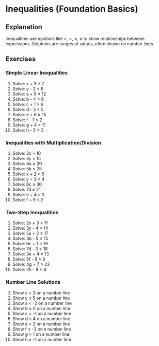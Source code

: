 # Inequalities (Foundation Basics)

## Explanation
Inequalities use symbols like >, <, ≥, ≤ to show relationships between expressions. Solutions are ranges of values, often shown on number lines.

## Exercises

### Simple Linear Inequalities
1. Solve: x + 3 > 7
2. Solve: y - 2 < 8
3. Solve: a + 5 ≥ 12
4. Solve: b - 4 ≤ 6
5. Solve: c + 1 > 9
6. Solve: d - 3 < 5
7. Solve: e + 6 ≥ 15
8. Solve: f - 7 ≤ 2
9. Solve: g + 4 > 11
10. Solve: h - 5 < 3

### Inequalities with Multiplication/Division
1. Solve: 2x > 10
2. Solve: 3y < 15
3. Solve: 4a ≥ 20
4. Solve: 5b ≤ 25
5. Solve: x ÷ 2 > 6
6. Solve: y ÷ 3 < 4
7. Solve: 6c ≥ 30
8. Solve: 7d ≤ 21
9. Solve: e ÷ 4 > 3
10. Solve: f ÷ 5 < 2

### Two-Step Inequalities
1. Solve: 2x + 3 > 11
2. Solve: 3y - 4 < 14
3. Solve: 5a + 2 ≥ 17
4. Solve: 4b - 5 ≤ 15
5. Solve: 6c + 1 > 19
6. Solve: 7d - 3 < 18
7. Solve: 3e + 4 ≥ 13
8. Solve: 5f - 6 ≤ 9
9. Solve: 4g + 7 > 23
10. Solve: 2h - 8 < 4

### Number Line Solutions
1. Show x > 3 on a number line
2. Show y ≤ 5 on a number line
3. Show a < -2 on a number line
4. Show b ≥ 0 on a number line
5. Show c > -1 on a number line
6. Show d ≤ 4 on a number line
7. Show e < 2 on a number line
8. Show f ≥ -3 on a number line
9. Show g > 1 on a number line
10. Show h ≤ -1 on a number line